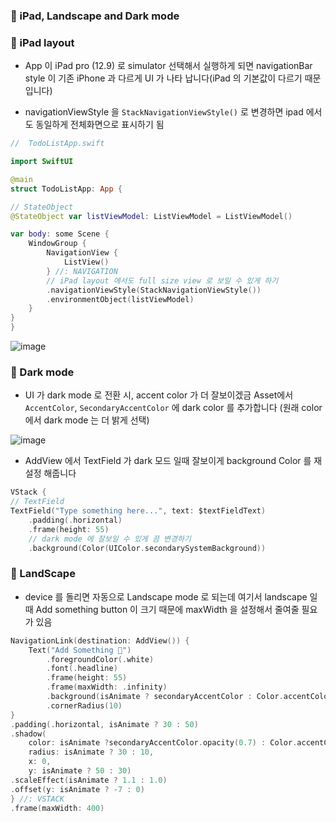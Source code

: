 ### 🔷 iPad, Landscape and Dark mode

### 🔶 iPad layout

- App 이 iPad pro (12.9) 로 simulator 선택해서 실행하게 되면 navigationBar style 이 기존 iPhone 과 다르게 UI 가 나타 납니다(iPad 의 기본값이 다르기 때문입니다)

- navigationViewStyle 을 `StackNavigationViewStyle()` 로 변경하면 ipad 에서도 동일하게 전체화면으로 표시하기 됨

```swift
//  TodoListApp.swift

import SwiftUI

@main
struct TodoListApp: App {

// StateObject
@StateObject var listViewModel: ListViewModel = ListViewModel()

var body: some Scene {
	WindowGroup {
		NavigationView {
			ListView()
		} //: NAVIGATION
		// iPad layout 에서도 full size view 로 보일 수 있게 하기
		.navigationViewStyle(StackNavigationViewStyle())
		.environmentObject(listViewModel)
	}
}
}

```

![image](https://user-images.githubusercontent.com/28912774/149683092-3121fb48-7cd3-44ce-a062-05a6814762d2.png)

### 🔶 Dark mode

- UI 가 dark mode 로 전환 시, accent color 가 더 잘보이겠금 Asset에서 `AccentColor`, `SecondaryAccentColor` 에 dark color 를 추가합니다 (원래 color 에서 dark mode 는 더 밝게 선택)

![image](https://user-images.githubusercontent.com/28912774/149680688-df1c8948-1675-437d-a2d1-0b0cf0ab052e.png)

- AddView 에서 TextField 가 dark 모드 일때 잘보이게 background Color 를 재 설정 해줍니다

```swift
VStack {
// TextField
TextField("Type something here...", text: $textFieldText)
	.padding(.horizontal)
	.frame(height: 55)
	// dark mode 에 잘보일 수 있게 끔 변경하기
	.background(Color(UIColor.secondarySystemBackground))
```

### 🔶 LandScape

- device 를 돌리면 자동으로 Landscape mode 로 되는데 여기서 landscape 일 때 Add something button 이 크기 때문에 maxWidth 을 설정해서 줄여줄 필요가 있음

```swift
NavigationLink(destination: AddView()) {
	Text("Add Something 🤗")
		.foregroundColor(.white)
		.font(.headline)
		.frame(height: 55)
		.frame(maxWidth: .infinity)
		.background(isAnimate ? secondaryAccentColor : Color.accentColor)
		.cornerRadius(10)
}
.padding(.horizontal, isAnimate ? 30 : 50)
.shadow(
	color: isAnimate ?secondaryAccentColor.opacity(0.7) : Color.accentColor.opacity(0.7),
	radius: isAnimate ? 30 : 10,
	x: 0,
	y: isAnimate ? 50 : 30)
.scaleEffect(isAnimate ? 1.1 : 1.0)
.offset(y: isAnimate ? -7 : 0)
} //: VSTACK
.frame(maxWidth: 400)
```
